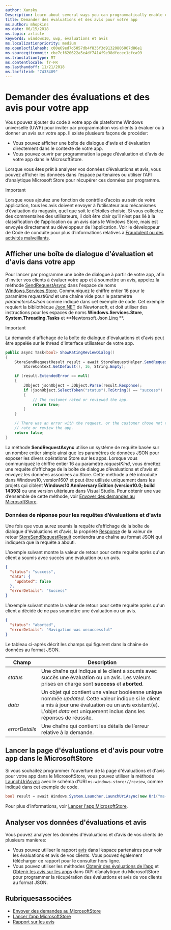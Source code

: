 ```yaml
---
author: Xansky
Description: Learn about several ways you can programmatically enable customers to rate and review your app.
title: Demander des évaluations et des avis pour votre app
ms.author: mhopkins
ms.date: 06/15/2018
ms.topic: article
keywords: windows10, uwp, évaluations et avis
ms.localizationpriority: medium
ms.openlocfilehash: c00e69ed7d5057db4f835f3d91320806067d86e1
ms.sourcegitcommit: cbe7cf620622a5e4df7414f9e38dfecec1cfca99
ms.translationtype: MT
ms.contentlocale: fr-FR
ms.lasthandoff: 11/21/2018
ms.locfileid: "7433409"
---
```

# <a name="request-ratings-and-reviews-for-your-app"></a>Demander des évaluations et des avis pour votre app

Vous pouvez ajouter du code à votre app de plateforme Windows universelle (UWP) pour inviter par programmation vos clients à évaluer ou à donner un avis sur votre app. Il existe plusieurs façons de procéder:
* Vous pouvez afficher une boîte de dialogue d'avis et d'évaluation directement dans le contexte de votre app.
* Vous pouvez ouvrir par programmation la page d’évaluation et d'avis de votre app dans le MicrosoftStore.

Lorsque vous êtes prêt à analyser vos données d’évaluations et avis, vous pouvez afficher les données dans l’espace partenaires ou utiliser l’API d’analytique Microsoft Store pour récupérer ces données par programme.

> [!IMPORTANT]
> Lorsque vous ajoutez une fonction de contrôle d’accès au sein de votre application, tous les avis doivent envoyer à l’utilisateur aux mécanismes d’évaluation du magasin, quel que soit le d’étoiles choisie. Si vous collectez des commentaires des utilisateurs, il doit être clair qu’il n’est pas lié à la classification de l’application ou un avis dans le Windows Store, mais est envoyée directement au développeur de l’application. Voir le développeur de Code de conduite pour plus d’informations relatives à [Fraudulent ou des activités malveillants](https://docs.microsoft.com/legal/windows/agreements/store-developer-code-of-conduct#3-fraudulent-or-dishonest-activities).

## <a name="show-a-rating-and-review-dialog-in-your-app"></a>Afficher une boîte de dialogue d'évaluation et d'avis dans votre app

Pour lancer par programme une boîte de dialogue à partir de votre app, afin d'inviter vos clients à évaluer votre app et à soumettre un avis, appelez la méthode [SendRequestAsync](https://docs.microsoft.com/uwp/api/windows.services.store.storerequesthelper.sendrequestasync) dans l'espace de noms [Windows.Services.Store](https://docs.microsoft.com/uwp/api/windows.services.store). Communiquez le chiffre entier 16 pour le paramètre *requestKind* et une chaîne vide pour le paramètre *parametersAsJson* comme indiqué dans cet exemple de code. Cet exemple requiert la bibliothèque [Json.NET](http://www.newtonsoft.com/json) de Newtonsoft, et doit utiliser des instructions pour les espaces de noms **Windows.Services.Store**, **System.Threading.Tasks** et **Newtonsoft.Json.Linq **.

> [!IMPORTANT]
> La demande d'affichage de la boîte de dialogue d'évaluations et d'avis peut être appelée sur le thread d'interface utilisateur de votre app.

```csharp
public async Task<bool> ShowRatingReviewDialog()
{
    StoreSendRequestResult result = await StoreRequestHelper.SendRequestAsync(
        StoreContext.GetDefault(), 16, String.Empty);

    if (result.ExtendedError == null)
    {
        JObject jsonObject = JObject.Parse(result.Response);
        if (jsonObject.SelectToken("status").ToString() == "success")
        {
            // The customer rated or reviewed the app.
            return true;
        }
    }

    // There was an error with the request, or the customer chose not to
    // rate or review the app.
    return false;
}
```

La méthode **SendRequestAsync** utilise un système de requête basée sur un nombre entier simple ainsi que les paramètres de données JSON pour exposer les divers opérations Store sur les apps. Lorsque vous communiquez le chiffre entier 16 au paramètre *requestKind*, vous émettez une requête d'affichage de la boîte de dialogue d’évaluations et d'avis et envoyez les données associées au Store. Cette méthode a été introduite dans Windows10, version1607 et peut être utilisée uniquement dans les projets qui ciblent **Windows10 Anniversary Edition (version10.0; build 14393)** ou une version ultérieure dans Visual Studio. Pour obtenir une vue d’ensemble de cette méthode, voir [Envoyer des demandes au MicrosoftStore](send-requests-to-the-store.md).

### <a name="response-data-for-the-rating-and-review-request"></a>Données de réponse pour les requêtes d’évaluations et d'avis

Une fois que vous aurez soumis la requête d'affichage de la boîte de dialogue d'évaluations et d'avis, la propriété [Response](https://docs.microsoft.com/uwp/api/windows.services.store.storesendrequestresult.Response) de la valeur de retour [StoreSendRequestResult](https://docs.microsoft.com/uwp/api/windows.services.store.storesendrequestresult) contiendra une chaîne au format JSON qui indiquera que la requête a abouti.

L’exemple suivant montre la valeur de retour pour cette requête après qu'un client a soumis avec succès une évaluation ou un avis.

```json
{ 
  "status": "success", 
  "data": {
    "updated": false
  },
  "errorDetails": "Success"
}
```

L’exemple suivant montre la valeur de retour pour cette requête après qu'un client a décidé de ne pas soumettre une évaluation ou un avis.

```json
{ 
  "status": "aborted", 
  "errorDetails": "Navigation was unsuccessful"
}
```

Le tableau ci-après décrit les champs qui figurent dans la chaîne de données au format JSON.

|  Champ  |  Description  |
|----------------------|---------------|
|  *status*                   |  Une chaîne qui indique si le client a soumis avec succès une évaluation ou un avis. Les valeurs prises en charge sont  **success** et **aborted**.   |
|  *data*                   |  Un objet qui contient une valeur booléenne unique nommée *updated*. Cette valeur indique si le client a mis à jour une évaluation ou un avis existant(e). L'objet *data* est uniquement inclus dans les réponses de réussite.   |
|  *errorDetails*                   |  Une chaîne qui contient les détails de l’erreur relative à la demande. |

## <a name="launch-the-rating-and-review-page-for-your-app-in-the-store"></a>Lancer la page d'évaluations et d'avis pour votre app dans le MicrosoftStore

Si vous souhaitez programmer l'ouverture de la page d'évaluations et d'avis pour votre app dans le MicrosoftStore, vous pouvez utiliser la méthode [LaunchUriAsync](https://docs.microsoft.com/uwp/api/windows.system.launcher.launchuriasync) avec le schéma d'URI ```ms-windows-store://review```, comme indiqué dans cet exemple de code.

```csharp
bool result = await Windows.System.Launcher.LaunchUriAsync(new Uri("ms-windows-store://review/?ProductId=9WZDNCRFHVJL"));
```

Pour plus d’informations, voir [Lancer l'app MicrosoftStore](../launch-resume/launch-store-app.md).

## <a name="analyze-your-ratings-and-reviews-data"></a>Analyser vos données d'évaluations et avis

Vous pouvez analyser les données d'évaluations et d’avis de vos clients de plusieurs manières:
* Vous pouvez utiliser le rapport [avis](../publish/reviews-report.md) dans l’espace partenaires pour voir les évaluations et avis de vos clients. Vous pouvez également télécharger ce rapport pour le consulter hors ligne.
* Vous pouvez utiliser les méthodes [Obtenir des évaluations de l’app](get-app-ratings.md) et [Obtenir les avis sur les apps](get-app-reviews.md) dans l’API d’analytique du MicrosoftStore pour programmer la récupération des évaluations et avis de vos clients au format JSON.

## <a name="related-topics"></a>Rubriquesassociées

* [Envoyer des demandes au MicrosoftStore](send-requests-to-the-store.md)
* [Lancer l’app MicrosoftStore](../launch-resume/launch-store-app.md)
* [Rapport sur les avis](../publish/reviews-report.md)
